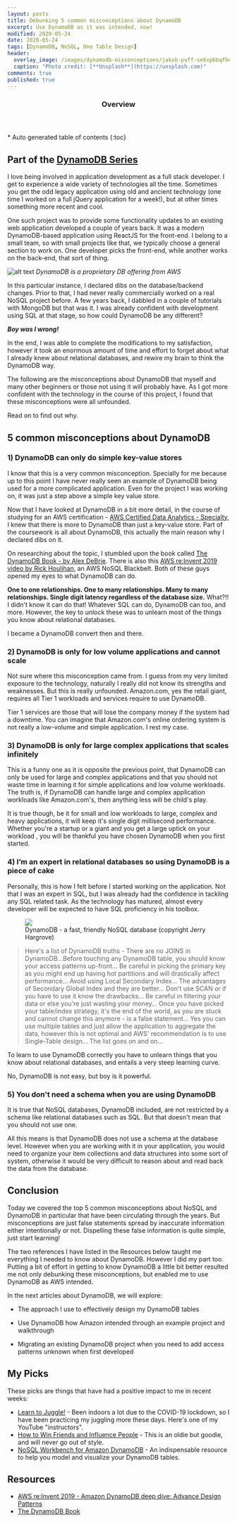 ```yaml
---
layout: posts
title: Debunking 5 common misconceptions about DynamoDB 
excerpt: Use DynamoDB as it was intended, now! 
modified: 2020-05-24
date: 2020-05-24
tags: [DynamoDB, NoSQL, One Table Design]
header: 
  overlay_image: /images/dynamodb-misconceptions/jakob-puff-se6xpbbqfhe-unsplash.jpg
  caption: "Photo credit: [**Unsplash**](https://unsplash.com)"
comments: true
published: true
---
```


<section id="table-of-contents" class="toc">
  <header>
    <h3>Overview</h3>
  </header>
  <div id="drawer" markdown="1">
  *  Auto generated table of contents
  {:toc}
  </div>
</section>

## Part of the [DynamoDB Series](../tags/#dynamodb)

I love being involved in application development as a full stack developer. I get to experience a wide variety of technologies all the time. Sometimes you get the odd legacy application using old and ancient technology (one time I worked on a full jQuery application for a week!), but at other times something more recent and cool.

One such project was to provide some functionality updates to an existing web application developed a couple of years back. It was a modern DynamoDB-based application using ReactJS for the front-end. I belong to a small team, so with small projects like that, we typically choose a general section to work on. One developer picks the front-end, while another works on the back-end, that sort of thing.

![alt text](../images/dynamodb-misconceptions/dynamo-db-image.png "AWS DynamoDB")
*DynamoDB is a proprietary DB offering from AWS*

In this particular instance, I declared dibs on the database/backend changes. Prior to that, I had never really commercially worked on a real NoSQL project before. A few years back, I dabbled in a couple of tutorials with MongoDB but that was it. I was already confident with development using SQL at that stage, so how could DynamoDB be any different?

_**Boy was I wrong!**_

In the end, I was able to complete the modifications to my satisfaction, however it took an enormous amount of time and effort to forget about what I already knew about relational databases, and rewire my brain to think the DynamoDB way.

The following are the misconceptions about DynamoDB that myself and many other beginners or those not using it will probably have. As I got more confident with the technology in the course of this project, I found that these misconceptions were all unfounded.

Read on to find out why.

## 5 common misconceptions about DynamoDB

### 1) DynamoDB can only do simple key-value stores

I know that this is a very common misconception. Specially for me because up to this point I have never really seen an example of DynamoDB being used for a more complicated application. Even for the project I was working on, it was just a step above a simple key value store.

Now that I have looked at DynamoDB in a bit more detail, in the course of studying for an AWS certification - [AWS Certified Data Analytics - Specialty](https://aws.amazon.com/certification/certified-data-analytics-specialty/), I knew that there is more to DynamoDB than just a key-value store. Part of the coursework is all about DynamoDB, this actually the main reason why I declared dibs on it.

On researching about the topic, I stumbled upon the book called [The DynamoDB Book - by Alex DeBrie](https://www.dynamodbbook.com/). There is also this [AWS re:Invent 2019 video by Rick Houlihan](https://www.youtube.com/watch?v=6yqfmXiZTlM&t=1845s), an AWS NoSQL Blackbelt. Both of these guys opened my eyes to what DynamoDB can do.

**One to one relationships. One to many relationships. Many to many relationships. Single digit latency regardless of the database size.** What?!! I didn't know it can do that! Whatever SQL can do, DynamoDB can too, and more. However, the key to unlock these was to unlearn most of the things you know about relational databases.

I became a DynamoDB convert then and there.

### 2) DynamoDB is only for low volume applications and cannot scale

Not sure where this misconception came from. I guess from my very limited exposure to the technology, naturally I really did not know its strengths and weaknesses. But this is really unfounded. Amazon.com, yes the retail giant, requires all Tier 1 workloads and services require to use DynamoDB.

Tier 1 services are those that will lose the company money if the system had a downtime. You can imagine that Amazon.com's online ordering system is not really a low-volume and simple application. I rest my case.

### 3) DynamoDB is only for large complex applications that scales infinitely

This is a funny one as it is opposite the previous point, that DynamoDB can only be used for large and complex applications and that you should not waste time in learning it for simple applications and low volume workloads. The truth is, if DynamoDB can handle large and complex application workloads like Amazon.com's, then anything less will be child's play.

It is true though, be it for small and low workloads to large, complex and heavy applications, it will keep it's single digit millisecond performance. Whether you're a startup or a giant and you get a large uptick on your workload , you will be thankful you have chosen DynamoDB when you first started.

### 4) I’m an expert in relational databases so using DynamoDB is a piece of cake

Personally, this is how I felt before I started working on the application. Not that I was an expert in SQL, but I was already had the confidence in tackling any SQL related task. As the technology has matured, almost every developer will be expected to have SQL proficiency in his toolbox.

<figure>
	<a href="../images/dynamodb-misconceptions/amazon-dynamodb-by-jerry-hargrove.jpg"><img src="../images/dynamodb-misconceptions/amazon-dynamodb-by-jerry-hargrove.jpg"></a><figcaption>DynamoDB - a fast, friendly NoSQL database (copyright Jerry Hargrove)</figcaption>
</figure>

> Here's a list of DynamoDB truths - There are no JOINS in DynamoDB...Before touching any DynamoDB table, you should know your access patterns up-front... Be careful in picking the primary key as you might end up having hot partitions and will drastically affect performance... Avoid using  Local Secondary Index... The advantages of Secondary Global Index and they are better... Don't use SCAN or if you have to use it know the drawbacks... Be careful in filtering your data or else you're just wasting your money... Once you have picked your table/index strategy, it's the end of the world, as you are stuck and cannot change this anymore - is a false statement... Yes you can use multiple tables and just allow the application to aggregate the data, however this is not optimal and AWS' recommendation is to use Single-Table design... The list goes on and on...

To learn to use DynamoDB correctly you have to unlearn things that you know about relational databases, and entails a very steep learning curve.

No, DynamoDB is not easy, but boy is it powerful.

### 5) You don't need a schema when you are using DynamoDB

It is true that NoSQL databases, DynamoDB included, are not restricted by a schema like relational databases such as SQL. But that doesn't mean that you should not use one.

All this means is that DynamoDB does not use a schema at the database level. However when you are working with it in your application, you would need to organize your item collections and data structures into some sort of system, otherwise it would be very difficult to reason about and read back the data from the database.

## Conclusion

Today we covered the top 5 common misconceptions about NoSQL and DynamoDB in particular that have been circulating through the years. But misconceptions are just false statements spread by inaccurate information either intentionally or not. Dispelling these false information is quite simple, just start learning!

The two references I have listed in the Resources below taught me everything I needed to know about DynamoDB. However I did my part too. Putting a bit of effort in getting to know DynamoDB a little bit better resulted me not only debunking these misconceptions, but enabled me to use DynamoDB as AWS intended.

In the next articles about DynamoDB, we will explore:

- The approach I use to effectively design my DynamoDB tables
  
- Use DynamoDB how Amazon intended through an example project and walkthrough
  
- Migrating an existing DynamoDB project when you need to add access patterns unknown when first developed

## My Picks

These picks are things that have had a positive impact to me in recent weeks:

- [Learn to Juggle!](https://www.youtube.com/watch?v=dCYDZDlcO6g) - Been indoors a lot due to the COVID-19 lockdown, so I have been practicing my juggling more these days. Here's one of my YouTube "instructors".
- [How to Win Friends and Influence People](https://www.booktopia.com.au/how-to-win-friends-and-influence-people-dale-carnegie/book/9781460752661.html/) - This is an oldie but goodie, and will never go out of style.
- [NoSQL Workbench for Amazon DynamoDB](https://docs.aws.amazon.com/amazondynamodb/latest/developerguide/workbench.html) - An indispensable resource to help you model and visualize your DynamoDB tables.

## Resources
- [AWS re:Invent 2019 - Amazon DynamoDB deep dive: Advance Design Patterns](https://www.youtube.com/watch?v=6yqfmXiZTlM)
- [The DynamoDB Book](https://www.dynamodbbook.com/)